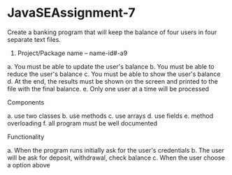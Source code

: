 # JavaSEAssignment-7
Create a banking program that will keep the balance of four users in four separate text files.

1.	Project/Package name – name-id#-a9

a.	You must be able to update the user's balance 
b.	You must be able to reduce the user's balance 
c.	You must be able to show the user's balance
d.	At the end, the results must be shown on the screen and printed to the file with the final balance.
e.	Only one user at a time will be processed

Components

a.	use two classes
b.	use methods
c.	use arrays
d.	use fields
e.	method overloading
f.	all program must be well documented


Functionality

a.	When the program runs initially ask for the user's credentials 
b.	The user will be ask for deposit, withdrawal, check balance
c.	When the user choose a option above 
